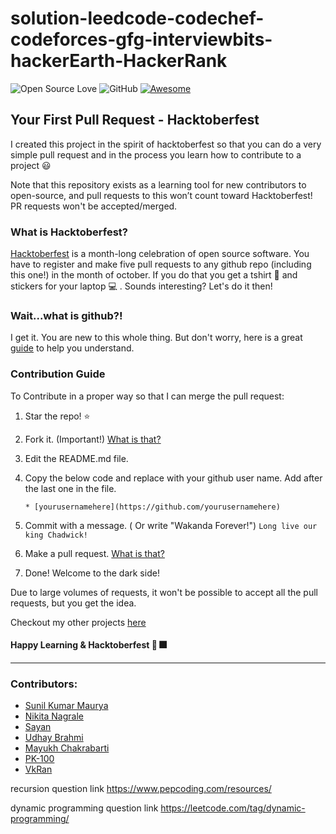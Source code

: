 # solution-leedcode-codechef-codeforces-gfg-interviewbits-hackerEarth-HackerRank

![Open Source Love](https://badges.frapsoft.com/os/v2/open-source.svg?v=103)  ![GitHub](https://img.shields.io/github/license/mashape/apistatus.svg?style=popout-square) [![Awesome](https://awesome.re/badge-flat.svg)](https://awesome.re)

## Your First Pull Request - Hacktoberfest
I created this project in the spirit of hacktoberfest so that you can do a very simple pull request and in the process you learn how to contribute to a project :smiley:

Note that this repository exists as a learning tool for new contributors to open-source, and pull requests to this won’t count toward Hacktoberfest! PR requests won't be accepted/merged.

### What is Hacktoberfest?

[Hacktoberfest](https://hacktoberfest.digitalocean.com/) is a month-long celebration of open source software. You have to register and make five pull requests to any github repo (including this one!) in the month of october. If you do that you get a tshirt :tshirt: and stickers for your laptop :computer: . Sounds interesting? Let's do it then!

### Wait...what is github?!

I get it. You are new to this whole thing. But don't worry, here is a great [guide](https://guides.github.com/activities/hello-world/) to help you understand.

### Contribution Guide

To Contribute in a proper way so that I can merge the pull request:

1. Star the repo! :star:
2. Fork it. (Important!) [What is that?](https://help.github.com/articles/fork-a-repo/)
3. Edit the README.md file.
4. Copy the below code and replace with your github user name. Add after the last one in the file.

    ```
   * [yourusernamehere](https://github.com/yourusernamehere)
    ```
5. Commit with a message. ( Or write "Wakanda Forever!") `Long live our king Chadwick!`
6. Make a pull request. [What is that?](https://help.github.com/articles/creating-a-pull-request-from-a-fork/)
7. Done! Welcome to the dark side!

Due to large volumes of requests, it won't be possible to accept all the pull requests, but you get the idea.




Checkout my other projects [here](https://github.com/sunilkumarmaurya786693?tab=repositories)

#### Happy Learning & Hacktoberfest :tada: :fireworks:

-------------------------------------------------------------------------------------------------

### Contributors:

* [Sunil Kumar Maurya](https://github.com/sunilkumarmaurya786693)
* [Nikita Nagrale](https://github.com/nikitanagrale)
* [Sayan](https://github.com/sayantann11)
* [Udhay Brahmi](https://github.com/Udhay-Brahmi)
* [Mayukh Chakrabarti](https://github.com/MayukhC99)
* [PK-100](https://github.com/PK-100)
* [VkRan](https://github.com/VkRan)


recursion question link
https://www.pepcoding.com/resources/

dynamic programming question link 
https://leetcode.com/tag/dynamic-programming/
